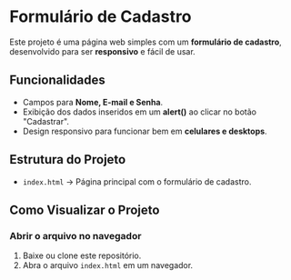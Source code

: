 # Formulário de Cadastro

Este projeto é uma página web simples com um **formulário de cadastro**, desenvolvido para ser **responsivo** e fácil de usar.

## Funcionalidades

- Campos para **Nome, E-mail e Senha**.
- Exibição dos dados inseridos em um **alert()** ao clicar no botão "Cadastrar".
- Design responsivo para funcionar bem em **celulares e desktops**.

## Estrutura do Projeto

- `index.html` → Página principal com o formulário de cadastro.

## Como Visualizar o Projeto

### Abrir o arquivo no navegador

1. Baixe ou clone este repositório.
2. Abra o arquivo `index.html` em um navegador.